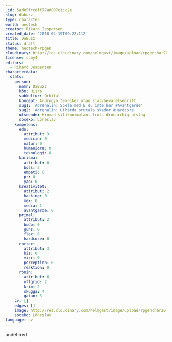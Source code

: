 ```yaml
---
_id: 5ad85fcc8ff77a0007e1cc2e
slug: dabuzz
type: character
world: neotech
creator: Rikard Jespersen
created_date: '2018-04-19T09:22:11Z'
title: DaBuzz
status: draft
theme: neotech-rpgen
cloudinary: http://res.cloudinary.com/helmgast/image/upload/rpgenchar20.jpg
license: ccby4
editors:
  - Rikard Jespersen
characterdata:
  stats:
    person:
      namn: DaBuzz
      kön: Hijra
      subkultur: Orbital
      koncept: Androgyn tekniker utan självbevarelsedrift
      sug1: 'Adrenalin: Spela med E du inte har #Avantgarde'
      sug2: 'Adrenalin: Uthärda brutala skador #Hardcore'
      utseende: Kromad silikonimplant trots drönarchiq utslag
      soceko: Löneslav
    kompetens:
      edu:
        attribut: 3
        medicin: 0
        natur: 0
        humaniora: 0
        teknologi: 8
      karisma:
        attribut: 6
        boss: 2
        empati: 0
        pr: 8
        yao: 0
      kreativitet:
        attribut: 2
        hacking: 0
        mek: 0
        media: 1
        avantgarde: 0
      primal:
        attribut: 2
        budo: 0
        guns: 0
        flex: 0
        hardcore: 0
      cortex:
        attribut: 3
        biz: 0
        virr: 0
        perception: 0
        reaktion: 0
      ronin:
        attribut: 6
        offgrid: 2
        krim: 2
        skugga: 4
        gatan: 3
    cv: []
    edges: []
    image: http://res.cloudinary.com/helmgast/image/upload/rpgenchar20.jpg
    soceko: Löneslav
language: sv
---
```

undefined
